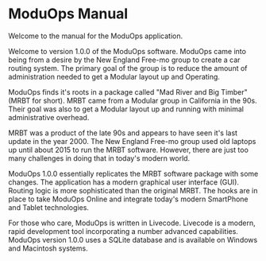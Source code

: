 # ModuOps Manual

Welcome to the manual for the ModuOps application.

Welcome to version 1.0.0 of the ModuOps software. ModuOps came into being from a desire by the New England Free-mo group to create a car routing system. The primary goal of the group is to reduce the amount of administration needed to get a Modular layout up and Operating.

ModuOps finds it's roots in a package called "Mad River and Big Timber" (MRBT for short). MRBT came from a Modular group in California in the 90s. Their goal was also to get a Modular layout up and running with minimal administrative overhead.

MRBT was a product of the late 90s and appears to have seen it's last update in the year 2000. The New England Free-mo group used old laptops up until about 2015 to run the MRBT software. However, there are just too many challenges in doing that in today's modern world.

ModuOps 1.0.0 essentially replicates the MRBT software package with some changes. The application has a modern graphical user interface (GUI). Routing logic is more sophisticated than the original MRBT. The hooks are in place to take ModuOps Online and integrate today's modern SmartPhone and Tablet technologies.

For those who care, ModuOps is written in Livecode. Livecode is a modern, rapid development tool incorporating a number advanced capabilities. ModuOps version 1.0.0 uses a SQLite database and is available on Windows and Macintosh systems.
